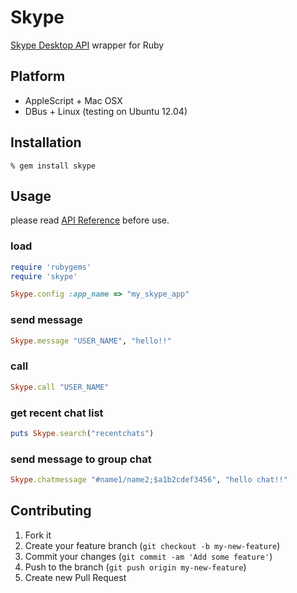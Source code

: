 Skype
=====
[Skype Desktop API](http://dev.skype.com/desktop-api-reference) wrapper for Ruby


Platform
--------
- AppleScript + Mac OSX
- DBus + Linux (testing on Ubuntu 12.04)


Installation
------------

    % gem install skype


Usage
-----
please read [API Reference](http://dev.skype.com/desktop-api-reference) before use.

### load
```ruby
require 'rubygems'
require 'skype'

Skype.config :app_name => "my_skype_app"
```

### send message
```ruby
Skype.message "USER_NAME", "hello!!"
```

### call
```ruby
Skype.call "USER_NAME"
```

### get recent chat list
```ruby
puts Skype.search("recentchats")
```

### send message to group chat
```ruby
Skype.chatmessage "#name1/name2;$a1b2cdef3456", "hello chat!!"
```


Contributing
------------
1. Fork it
2. Create your feature branch (`git checkout -b my-new-feature`)
3. Commit your changes (`git commit -am 'Add some feature'`)
4. Push to the branch (`git push origin my-new-feature`)
5. Create new Pull Request
